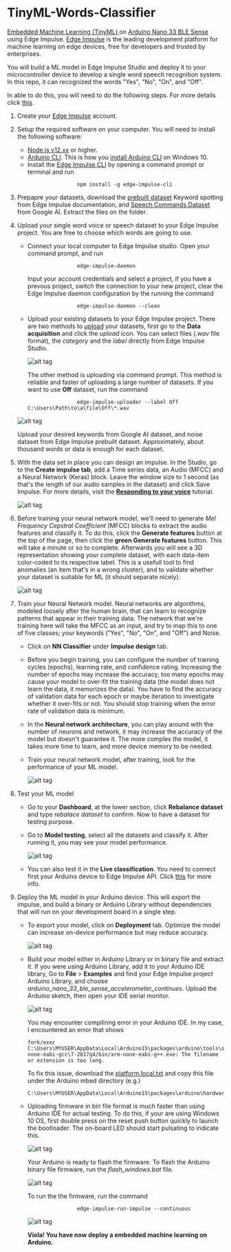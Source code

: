 # TinyML-Words-Classifier
[Embedded Machine Learning (TinyML) ](https://docs.edgeimpulse.com/docs/what-is-embedded-machine-learning-anyway) on [Arduino Nano 33 BLE Sense](https://store.arduino.cc/usa/nano-33-ble-sense) using Edge Impulse. [Edge Impulse](https://www.edgeimpulse.com/our-story) is the leading development platform for machine learning on edge devices, free for developers and trusted by enterprises.

You will build a ML model in Edge Impulse Studio and deploy it to your microcontroller device to develop a single word speech recognition system. In this repo, it can recognized the words "Yes", "No", "On", and "Off".

In able to do this, you will need to do the following steps. For more details click [this](https://docs.edgeimpulse.com/docs/arduino-nano-33-ble-sense).
1. Create your [Edge Impulse](https://www.edgeimpulse.com/#:~:text=Edge%20Impulse%20is%20the%20leading,developers%20and%20trusted%20by%20enterprises.) account.
2. Setup the required software on your computer.
   You will need to install the following software:
   -  [Node.js v12.xx](https://nodejs.org/en/download/) or higher.
   -  [Arduino CLI](https://arduino.github.io/arduino-cli/installation/). This is how you [install Arduino CLI](https://www.youtube.com/watch?v=1jMWsFER-Bc) on Windows 10.
   -  Install the [Edge Impulse CLI](https://docs.edgeimpulse.com/docs/cli-installation) by opening a command prompt or terminal and run
      ```
                      npm install -g edge-impulse-cli
      ```
3. Prepapre your datasets, download the [prebuilt dataset](https://docs.edgeimpulse.com/docs/keyword-spotting) Keyword spotting from Edge Impulse documentation, and [Speech Commands Dataset](http://download.tensorflow.org/data/speech_commands_v0.01.tar.gz) from Google AI. Extract the files on the folder.

4. Upload your single word voice or speech dataset to your Edge Impulse project. You are free to choose which words are going to use.
   -  Connect your local computer to Edge Impulse studio. Open your command prompt, and run
      ```
                      edge-impulse-daemon
      ```
      Input your account credentials and select a project, if you have a prevous project, switch the connection to your new project, clear the Edge Impulse daemon configuration by the running the command
      ```
                      edge-impulse-daemon --clean
      ```
   -  Upload your existing datasets to your Edge Impulse project. There are two methods to [upload](https://docs.edgeimpulse.com/docs/cli-uploader) your datasets, first go to the **Data acquisition** and click the *upload* icon. You can select files (*.wav* file format), the *category* and the *label* directly from Edge Impulse Studio.
   
      ![alt tag](https://files.readme.io/3677848-Screenshot_2020-07-16_at_13.34.56.png) 
      
      The other method is uploading via command prompt. This method is reliable and faster of uploading a large number of datasets. If you want to use **Off** dataset, run the command
      ```
                      edge-impulse-uploader --label Off C:\Users\Path\to\a\file\Off\*.wav
      ```
     
     ![alt tag](https://github.com/TronixLab/TinyML-Words-Classifier/blob/main/results/UploadingFilesCMD.jpg?raw=true)

      Upload your desired keywords from Google AI dataset, and noise dataset from Edge Impulse prebuilt dataset. Approximately, about thousand words or data is enough for each dataset.
      
5. With the data set in place you can design an impulse. In the Studio, go to the **Create impulse tab**, add a Time series data, an Audio (MFCC) and a Neural Network (Keras) block. Leave the window size to 1 second (as that's the length of our audio samples in the dataset) and click Save Impulse. For more details, visit the [**Responding to your voice**](https://docs.edgeimpulse.com/docs/responding-to-your-voice) tutorial.
   
      ![alt tag](https://files.readme.io/6556142-Screenshot_2020-11-19_at_22.39.24.png)

6. Before training your neural network model, we'll need to generate *Mel Frequency Cepstral Coefficient* (MFCC) blocks to extract the audio features and classify it. To do this, click the **Generate features** button at the top of the page, then click the **green Generate features** button. This will take a minute or so to complete. Afterwards you will see a 3D representation showing your complete dataset, with each data-item color-coded to its respective label. This is a usefull tool to find anomalies (an item that's in a wrong cluster), and to validate whether your dataset is suitable for ML (it should separate nicely).

      ![alt tag](https://github.com/TronixLab/TinyML-Words-Classifier/blob/main/results/DataClassificationGraph.jpg?raw=true)
      
7. Train your Neural Network model. Neural networks are algorithms, modeled loosely after the human brain, that can learn to recognize patterns that appear in their training data. The network that we're training here will take the MFCC as an input, and try to map this to one of five classes; your keywords ("Yes", "No", "On", and "Off") and Noise.
   -  Click on **NN Classifier** under **Impulse design** tab.
   -  Before you begin training, you can configure the number of training cycles (epochs), learning rate, and confidence rating. Increasing the number of epochs may increase the accuracy, too many epochs may cause your model to over-fit the training data (the model does not learn the data, it memorizes the data). You have to find the accuracy of validation data for each epoch or maybe iteration to investigate whether it over-fits or not. You should stop training when the error rate of validation data is minimum.
   -  In the **Neural network architecture**, you can play around with the number of neurons and network, it may increase the accuracy of the model but doesn't guarantee it. The more complex the model, it takes more time to learn, and more device memory to be needed.
   -  Train your neural network model, after training, look for the performance of your ML model.
   
      ![alt tag](https://github.com/TronixLab/TinyML-Words-Classifier/blob/main/results/trainingResults.jpg?raw=true)

8. Test your ML model
   -  Go to your **Dashboard**, at the lower section, click **Rebalance dataset** and type *rebalace dataset* to confirm. Now to have a dataset for testing purpose.
   -  Go to **Model testing**, select all the datasets and classify it. After running it, you may see your model performance.

      ![alt tag](https://github.com/TronixLab/TinyML-Words-Classifier/blob/main/results/testResults.jpg?raw=true)
   
   -  You can also test it in the **Live classification**. You need to connect first your Arduino device to Edge Impulse API. Click [this](https://docs.edgeimpulse.com/docs/arduino-nano-33-ble-sense) for more info.

9. Deploy the ML model in your Arduino device. This will export the impulse, and build a binary or Arduino Library without dependencies that will run on your development board in a single step.
   -  To export your model, click on **Deployment** tab. Optimize the model can increase on-device performance but may reduce accuracy.

      ![alt tag](https://github.com/TronixLab/TinyML-Words-Classifier/blob/main/results/OptimizeFirmware.jpg?raw=true)
      
   -  Build your model either in Arduino Library or in binary file and extract it. If you were using Arduino Library, add it to your Arduino IDE library, Go to **File** > **Examples** and find your Edge Impulse project Arduino Library, and choose *arduino_nano_33_ble_sense_accelerometer_continues*. Upload the Arduino sketch, then open your IDE serial monitor.
   
      ![alt tag](https://github.com/TronixLab/TinyML-Words-Classifier/blob/main/results/ArduinoOut.jpg?raw=true)
      
      You may encounter compilinng error in your Arduino IDE. In my case, I encountered an error that shows
      ```
      fork/exec C:\Users\MYUSER\AppData\Local\Arduino15\packages\arduino\tools\arm-none-eabi-gcc\7-2017q4/bin/arm-none-eabi-g++.exe: The filename or extension is too long.
      ```
      To fix this issue, download the [platform.local.txt](http://cdn.edgeimpulse.com/drivers/platform.local.txt) and copy this file under the Arduino mbed directory (e.g.)
      ```
      C:\Users\MYUSER\AppData\Local\Arduino15\packages\arduino\hardware\mbed\1.1.4\
      ```
      
   -  Uploading firmware in bin file format is much faster than using Arduino IDE for actual testing. To do this, if your are using Windows 10 OS, first double press on the reset push button quickly to launch the bootloader. The on-board LED should start pulsating to indicate this.
   
      ![alt tag](https://files.readme.io/b302301-out.gif)
   
      Your Arduino is ready to flash the firmware. To flash the Arduino binary file firmware, run the *flash_windows.bat* file. 
      
      ![alt tag](https://github.com/TronixLab/TinyML-Words-Classifier/blob/main/results/fashBinFirmware.jpg?raw=true)      
      
      To run the the firmware, run the command
      ```
                      edge-impulse-run-impulse --continuous
      ```
      ![alt tag](https://github.com/TronixLab/TinyML-Words-Classifier/blob/main/results/runBinFirmware.jpg?raw=true)      
      
      **Viola! You have now deploy a embedded machine learning on Arduino.**
    
      
